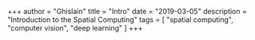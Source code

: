 +++
author = "Ghislain"
title = "Intro"
date = "2019-03-05"
description = "Introduction to the Spatial Computing"
tags = [
    "spatial computing",
    "computer vision",
    "deep learning"
]
+++

